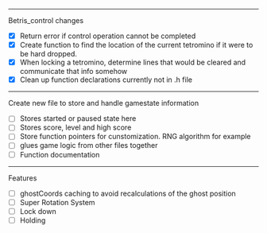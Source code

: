 _____________________________________________________
Betris_control changes
 - [x] Return error if control operation cannot be completed 
 - [x] Create function to find the location of the current tetromino if it were to be hard dropped. 
 - [x] When locking a tetromino, determine lines that would be cleared and communicate that info somehow
 - [x] Clean up function declarations currently not in .h file

___________________________________________________
Create new file to store and handle gamestate information
 - [ ] Stores started or paused state here
 - [ ] Stores score, level and high score
 - [ ] Store function pointers for cunstomization. RNG algorithm for example
 - [ ] glues game logic from other files together
 - [ ] Function documentation 

____________________________________________________
Features
 - [ ] ghostCoords caching to avoid recalculations of the ghost position
 - [ ] Super Rotation System 
 - [ ] Lock down
 - [ ] Holding
